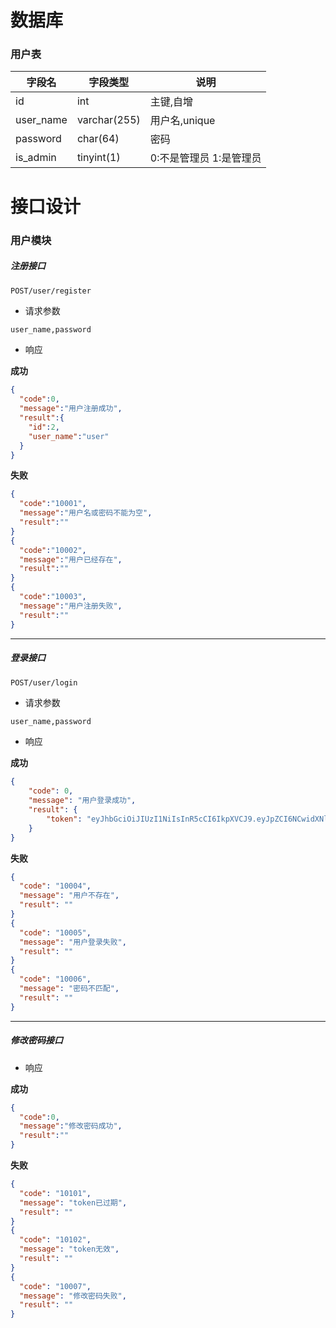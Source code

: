 <!--
 * @Author: 41
 * @Date: 2022-02-15 17:53:43
 * @LastEditors: 41
 * @LastEditTime: 2022-02-17 16:12:13
 * @Description: 
-->
# 数据库
### 用户表
|字段名|字段类型| 说明|
|--|--|--|
|id|int|主键,自增|
|user_name|varchar(255)|用户名,unique|
|password|char(64)|密码|
|is_admin|tinyint(1)|0:不是管理员 1:是管理员|
# 接口设计
### 用户模块
##### 注册接口
```bash
POST/user/register
```
- 请求参数
```
user_name,password
```
- 响应

**成功**
```JSON
{
  "code":0,
  "message":"用户注册成功",
  "result":{
    "id":2,
    "user_name":"user"
  }
}
```
**失败**
```JSON
{
  "code":"10001",
  "message":"用户名或密码不能为空",
  "result":""
}
{
  "code":"10002",
  "message":"用户已经存在",
  "result":""
}
{
  "code":"10003",
  "message":"用户注册失败",
  "result":""
}
```
***
##### 登录接口
```bash
POST/user/login
```
- 请求参数
```
user_name,password
```
- 响应

**成功**
```JSON
{
    "code": 0,
    "message": "用户登录成功",
    "result": {
        "token": "eyJhbGciOiJIUzI1NiIsInR5cCI6IkpXVCJ9.eyJpZCI6NCwidXNlcl9uYW1lIjoi5bCP5piOMiIsImlzX2FkbWluIjpmYWxzZSwiaWF0IjoxNjQ1MDc5NjA4LCJleHAiOjE2NDUxNjYwMDh9.-F905vX9_n3s7fZGkJVXuZ9Y1LRwLvvAAEG1j4gXB8E"
    }
}
```

**失败**
```JSON
{
  "code": "10004",
  "message": "用户不存在",
  "result": ""
}
{
  "code": "10005",
  "message": "用户登录失败",
  "result": ""
}
{
  "code": "10006",
  "message": "密码不匹配",
  "result": ""
}
```
***
##### 修改密码接口
- 响应

**成功**
```JSON
{
  "code":0,
  "message":"修改密码成功",
  "result":""
}
```

**失败**
```JSON
{
  "code": "10101",
  "message": "token已过期",
  "result": ""
}
{
  "code": "10102",
  "message": "token无效",
  "result": ""
}
{
  "code": "10007",
  "message": "修改密码失败",
  "result": ""
}
```
